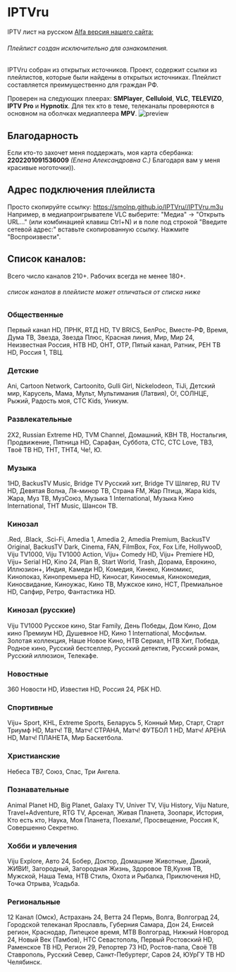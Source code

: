 # IPTVru
IPTV лист на русском
[Alfa версия нашего сайта:](https://smolnp.github.io/IPTVru//index.html)

###### Плейлист создан исключительно для ознакомления.
IPTVru собран из открытых источников. Проект, содержит ссылки из плейлистов, которые были найдены в открытых источниках. Плейлист составляется преимущественно для граждан РФ.

Проверен на следующих плеерах: **SMPlayer**, **Celluloid**, **VLC**, **TELEVIZO**, **IPTV Pro** и **Hypnotix**. Для тех кто в теме, телеканалы проверяются в основном на оболчках медиаплеера **MPV**.
  <img src="https://github.com/smolnp/IPTVru/blob/gh-pages/Снимок%20экрана%20от%202023-11-29%2017-37-58.png" alt="preview"/>
## Благодарность
Если кто-то захочет меня поддержать, моя карта сбербанка: **2202201091536009** *(Елена Александровна С.)* Благодаря вам у меня красивые ноготочки)).
## Адрес подключения плейлиста
Просто скопируйте ссылку: https://smolnp.github.io/IPTVru//IPTVru.m3u 
Например, в медиапроигрывателе VLC выберите: "Медиа" -> "Открыть URL..." (или комбинацией клавиш Ctrl+N) и в поле под строкой "Введите сетевой адрес:" вставьте скопированную ссылку. Нажмите "Воспроизвести".
## Список каналов:
Всего число каналов 210+. Рабочих всегда не менее 180+.
###### список каналов в плейлисте может отличаться от списка ниже
### Общественные
Первый канал HD, ПРНК, RTД HD, TV BRICS, БелРос, Вместе-РФ, Время, Дума ТВ, Звезда, Звезда Плюс, Красная линия, Мир, Мир 24, Неизвестная Россия, НТВ HD, ОНТ, ОТР, Пятый канал, Ратник, РЕН ТВ HD, Россия 1, ТВЦ.
### Детские
Ani, Cartoon Network, Cartoonito, Gulli Girl, Nickelodeon, TiJi, Детский мир, Карусель, Мама, Мульт, Мультимания (Латвия), О!, СОЛНЦЕ, Рыжий, Радость моя, СТС Kids, Уникум.
### Развлекательные
2X2, Russian Extreme HD, TVM Channel, Домашний, КВН ТВ, Ностальгия, Продвижение, Пятница HD, Сарафан, Суббота, СТС, СТС Love, ТВ3, Твоё ТВ HD, ТНТ, ТНТ4, Че!, Ю.
### Музыка
1HD, BackusTV Music, Bridge TV Русский хит, Bridge TV Шлягер, RU TV HD, Девятая Волна, Ля-минор ТВ, Страна FM, Жар Птица, Жара kids, Жара, Муз ТВ, МузСоюз, Музыка 1 International, Музыка Кино International, ТНТ Music, Шансон ТВ.
### Кинозал
.Red, .Black, .Sci-Fi, Amedia 1, Amedia 2, Amedia Premium, BackusTV Original, BackusTV Dark, Cinema, FAN, FilmBox, Fox, Fox Life, HollywooD, Viju TV1000, Viju TV1000 Action, Viju+ Comedy HD, Viju+ Premiere HD, Viju+ Serial HD, Kino 24, Plan B, Start World, Trash, Дорама, Еврокино, Иллюзион+, Индия, Камеди HD, Комедия, Кинеко, Киномикс, Кинопоказ, Кинопремьера HD, Киносат, Киносемья, Кинокомедия, Киносвидание, Киноужас, Кино ТВ, Мужское кино, НСТ, Премиальное HD, Сапфир, Ретро, Фантастика HD.
### Кинозал (русские)
Viju TV1000 Русское кино, Star Family, День Победы, Дом Кино, Дом кино Премиум HD, Душевное HD, Кино 1 International, Мосфильм. Золотая коллекция, Наше Новое Кино, НТВ Сериал, НТВ Хит, Победа, Родное кино, Русский бестселлер, Русский детектив, Русский роман, Русский иллюзион, Телекафе.
### Новостные
360 Новости HD, Известия HD, Россия 24, РБК HD.
### Спортивные
Viju+ Sport, KHL, Extreme Sports, Беларусь 5, Конный Мир, Старт, Старт Триумф HD, Матч! ТВ, Матч! СТРАНА, Матч! ФУТБОЛ 1 HD, Матч! АРЕНА HD, Матч! ПЛАНЕТА, Мир Баскетбола.
### Христианские
Небеса ТВ7, Союз, Спас, Три Ангела.
### Познавательные
Animal Planet HD, Big Planet, Galaxy TV, Univer TV, Viju History, Viju Nature, Travel+Adventure, RTG TV, Арсенал, Живая Планета, Зоопарк, История, Кто есть кто, Наука, Моя Планета, Поехали!, Просвещение, Россия К, Совершенно Секретно.
### Хобби и увлечения
Viju Explore, Авто 24, Бобер, Доктор, Домашние Животные, Дикий, ЖИВИ!, Загородный, Загородная Жизнь, Здоровое ТВ,Кухня ТВ, Мужской, Наша Тема, НТВ Стиль, Охота и Рыбалка, Приключения HD, Точка Отрыва, Усадьба.
### Региональные
12 Канал (Омск), Астрахань 24, Ветта 24 Пермь, Волга, Волгоград 24, Городской телеканал Ярославль, Губерния Самара, Дон 24, Енисей регион, Краснодар, Липецкое время, МТВ Волгоград, Нижний Новгород 24, Новый Век (Тамбов), НТС Севастополь, Первый Ростовский HD, Раменское ТВ HD, Регион 29, Репортер 73 HD, Ростов-папа, Своё ТВ Ставрополь, Русский Север, Санкт-Пебуртерг, Саров 24, ЮУрГУ ТВ HD Челябинск.
